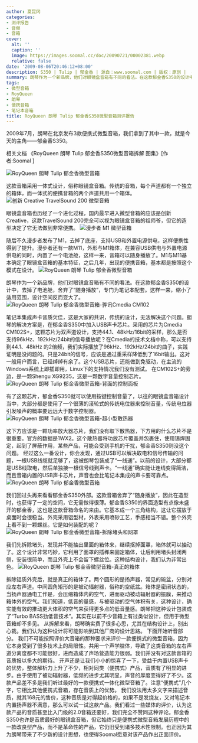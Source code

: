 ```yaml
---
author: 夏昆冈
categories:
- 测评报告
- 音频
- 音箱
cover:
  alt: ''
  caption: ''
  image: https://images.soomal.cc/doc/20090721/00002381.webp
  relative: false
date: '2009-08-06T20:46:12+08:00'
description: S350 | Tulip | 郁金香 | 源自：www.soomal.com | 版权：原创 |  平均/总评分：09.30/93
summary: 朗琴作为一个新品牌，他们对眼镜盒音箱有不同的看法。在这款郁金香S350的设计中，去掉了电池舱，舍弃了“随身播放”，专门为笔记本配套。这样一来，缩小了适用范围，设计空间反而变大了。从拆解来看，朗琴确实费了很多心思，尤其在结构设计上，别出心裁。我们认为这种设计将可能影响到其他厂商的设计思路。
tags:
- 微型音箱
- RoyQueen
- 朗琴
- 便携音箱
- 笔记本音箱
title: RoyQueen 朗琴 Tulip 郁金香S350微型音箱测评报告
---
```


2009年7月，朗琴在北京发布3款便携式微型音箱，我们拿到了其中一款，就是今天的主角――郁金香S350。



相关文档
《RoyQueen 朗琴 Tulip 郁金香S350微型音箱拆解 图集》[作者:Soomal ]

![RoyQueen 朗琴 Tulip 郁金香微型音箱](https://images.soomal.cc/doc/20090721/00002381.webp)




这款音箱采用一体式设计，俗称眼镜盒音箱。传统的音箱，每个声道都有一个独立的箱体，而一体式的便携音箱的两个声道共用一个箱体。
![创新 Creative TravelSound 200 微型音箱](https://images.soomal.cc/doc/20090703/00002217.webp)




眼镜盒音箱也历经了一个进化过程，国内最早进入微型音箱的应该是创新Creative，这款TravelSound 200完全可以视为眼镜盒音箱的祖师爷，但它的造型决定了它无法做到非常便携。
![漫步者 M1 微型音箱](https://images.soomal.cc/doc/20090704/00002218.webp)




随后不久漫步者发布了M1，去掉了底座，支持USB和外置电源供电，这样便携性得到了提升。漫步者还有一款M11，外形与M1箱体，在兼容USB供电与外置电源供电的同时，内置了一个电池舱，这样一来，音箱可以随身播放了。M1与M11基本确定了眼镜盒音箱的基本特征，之后几年，出现的便携音箱，基本都是按照这个模式在设计。
![RoyQueen 朗琴 Tulip 郁金香微型音箱](https://images.soomal.cc/doc/20090721/00002383.webp)




朗琴作为一个新品牌，他们对眼镜盒音箱有不同的看法。在这款郁金香S350的设计中，去掉了电池舱，舍弃了“随身播放”，专门为笔记本配套。这样一来，缩小了适用范围，设计空间反而变大了。
![RoyQueen 朗琴 Tulip 郁金香微型音箱-骅讯Cmedia CM102](https://images.soomal.cc/doc/20090721/00002391.webp)




笔记本集成声卡音质欠佳，这是大家的共识，传统的设计，无法解决这个问题。朗琴的解决方案是，在郁金香S350中加入USB声卡芯片。采用的芯片为Cmedia CM102S+，这颗芯片为双声道设计，支持44.1、48kHz/16bit的采样，那么是否支持96kHz、192kHz/24bit的信号播放呢？在Cmedia的技术文档中称，可以支持到44.1、48kHz 的2倍频，我们实际播放了96kHz、192kHz/24bit的曲子，实践证明是没问题的。只是24bit的信号，应该是通过重采样降低到了16bit输出。这对一般用户而言，已经绰绰有余了。这个USB芯片，还能做到免驱动，在主流的Windows系统上即插即用，Linux下的支持情况我们没有测试。
在CM102S+的旁边，是一颗Shengu XG9235，这是一颗数字音量控制芯片。
![RoyQueen 朗琴 Tulip 郁金香微型音箱-背面的控制面板](https://images.soomal.cc/doc/20090721/00002384.webp)




有了这颗芯片，郁金香S350就可以使用按键控制音量了，以往的眼镜盒音箱设计当中，大部分都是使用了一个很薄的滚轮式的传统电位器来控制音量，传统电位器引发噪声的概率要远远大于数字控制器。
![RoyQueen 朗琴 Tulip 郁金香微型音箱-超小型散热器](https://images.soomal.cc/doc/20090721/00002392.webp)




这下方应该是一颗功率放大器芯片，我们没有取下散热器，下方用的什么芯片不是很重要。官方的数据是1WX2。这个散热器将功放芯片覆盖并包裹住，使用锡焊固定，起到了屏蔽作用，某些产品，可能会受到手机的干扰，郁金香S350则没这个问题。
经过这么一番设计，你会发现，通过USB可以解决取电和信号传输的问题，一根USB线缆就足够了，这被朗琴包装成了“一线通”。以前的设计，大部分都是USB线取电，然后单独接一根信号线到声卡。“一线通”确实能让连线变得简洁，而且音箱内置的USB声卡芯片，声音也会比笔记本集成的声卡要可靠点。
![RoyQueen 朗琴 Tulip 郁金香微型音箱](https://images.soomal.cc/doc/20090721/00002380.webp)




我们回过头再来看看郁金香S350外部。这款音箱舍弃了“随身播放”，因此在造型时，也获得了一定的空间，它无需做得很薄。郁金香S350的界面造型有点像未盛开的郁金香，这也是这款音箱命名的来由。它基本成一个三角结构，这让它摆放于桌面时会很稳当。外壳采用铝型材，外表采用喷砂工艺，手感相当不错。整个外壳上看不到一颗螺丝。它是如何装配的呢？
![RoyQueen 朗琴 Tulip 郁金香微型音箱-拆除堵头和网罩](https://images.soomal.cc/doc/20090721/00002387.webp)




我们先拆除堵头，发现并不能抽出里面的箱体来，继续抠掉面罩，箱体就可以抽动了。这个设计非常巧妙，它利用了面罩的插榫来固定箱体，让后利用堵头封闭两侧，安装很简单，而且外壳上不会留下螺丝位。这种结构设计，我们认为非常出色。
![RoyQueen 朗琴 Tulip 郁金香微型音箱-真正的箱体](https://images.soomal.cc/doc/20090721/00002389.webp)




拆除铝质外壳后，就是真正的箱体了。两个圆形的是扬声器，常见的碗盆，分别对应左右声道。中间圆角矩形的是被动辐射器，俗称的空纸盆。箱体是密闭状态的，当扬声器通电工作是，会压缩箱体内的空气，进而驱动被动辐射器的振膜，来推动箱体外的空气。我们知道，低音的量感，与被驱动的空气体积有关，这种设计，确实能有效的推动更大体积的空气来获得更多点的低音量感。朗琴把这种设计包装成了“Turbo BASS劲低音技术”。其实在以前不少音箱上有过类似设计，但用于微型音箱却不多见。
从拆解来看，朗琴确实费了很多心思，尤其在结构设计上，别出心裁。我们认为这种设计将可能影响到其他厂商的设计思路。
下面开始听音部分。
我们不可能按照评价大音箱的那种要求来评价一款便携式的微型音箱，因为它本身受到了很多技术上的局限性。共用一个声学腔体，导致了这类音箱的左右声道分离度都不可能很好，进而造成了声场营造能力很弱。我们并没有对这款音箱的音质报以多大的期待。
开声还是让我们小小的惊喜了一下，受益于内置USB声卡的优势，整体解析力上升了不少，相对同类（便携式）产品，音质有了明显的进步。由于使用了被动辐射器，低频的进步尤其明显，声音的厚度变得好了不少。这款产品差不多是我们听过最好的一款便携式一体化微型音箱了。注意“便携式”几个字，它相比其他便携式音箱，存在音质上的优势。
我们没法用太多文字来描述音质，就其168元的售价，这种音质是对得起价格的，如果不是发烧友，又对笔记本内置扬声器不满意，那么可以试一试这款产品。我们看过一些媒体的评价，认为这款产品的音质甚至比入门级的2.0音箱还要好，我们完全不赞同这种评论。郁金香S350也许是音质最好的眼镜盒音箱，但它始终只是便携式微型音箱发展历程中的一款改良型产品，而不是革命性的产品，它仍旧受到诸多技术性限制。也正因为其为朗琴带来了不少新的设计思想，也使得Soomal愿意对该产品作出正面评价。